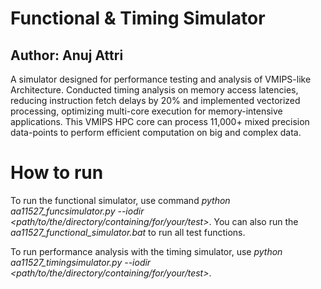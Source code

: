 # Functional & Timing Simulator
## Author: Anuj Attri
A simulator designed for performance testing and analysis of VMIPS-like Architecture. 
Conducted timing analysis on memory access latencies, reducing instruction fetch delays by 20% and implemented vectorized processing, optimizing multi-core execution for memory-intensive applications.
This VMIPS HPC core can process 11,000+ mixed precision data-points to perform efficient computation on big and complex data.


# How to run
To run the functional simulator, use command *python aa11527_funcsimulator.py --iodir <path/to/the/directory/containing/for/your/test>*. You can also run the *aa11527_functional_simulator.bat* to run all test functions.

To run performance analysis with the timing simulator, use *python aa11527_timingsimulator.py --iodir <path/to/the/directory/containing/for/your/test>*.
